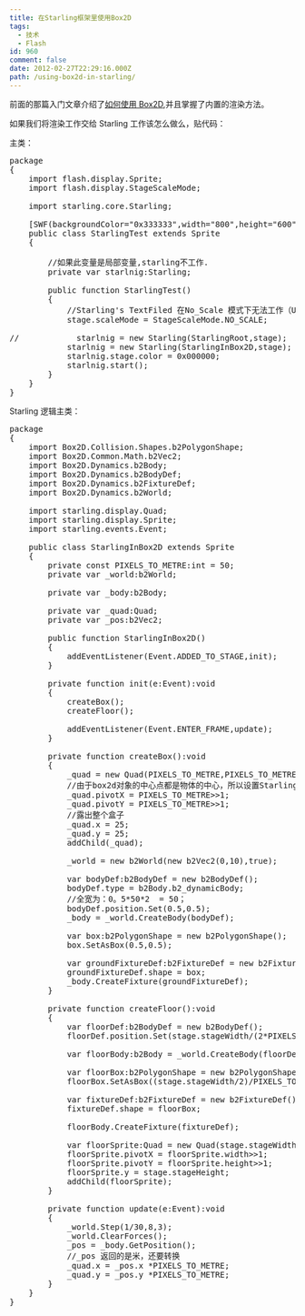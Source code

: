 ```yaml
---
title: 在Starling框架里使用Box2D
tags:
  - 技术
  - Flash
id: 960
comment: false
date: 2012-02-27T22:29:16.000Z
path: /using-box2d-in-starling/
---
```


前面的那篇入门文章介绍了[如何使用 Box2D](http://tomyail.com/blog/?p=954 'Box2D使用笔记'),并且掌握了内置的渲染方法。

如果我们将渲染工作交给 Starling 工作该怎么做么，贴代码：

主类：

<pre>package
{
    import flash.display.Sprite;
    import flash.display.StageScaleMode;

    import starling.core.Starling;

    [SWF(backgroundColor="0x333333",width="800",height="600",frameRate="30")]
    public class StarlingTest extends Sprite
    {

        //如果此变量是局部变量,starling不工作.
        private var starlnig:Starling;

        public function StarlingTest()
        {
            //Starling's TextFiled 在No_Scale 模式下无法工作（Ubuntu下测试）
            stage.scaleMode = StageScaleMode.NO_SCALE;

//            starlnig = new Starling(StarlingRoot,stage);
            starlnig = new Starling(StarlingInBox2D,stage);
            starlnig.stage.color = 0x000000;
            starlnig.start();
        }
    }
}</pre>

Starling 逻辑主类：

<pre>package
{
    import Box2D.Collision.Shapes.b2PolygonShape;
    import Box2D.Common.Math.b2Vec2;
    import Box2D.Dynamics.b2Body;
    import Box2D.Dynamics.b2BodyDef;
    import Box2D.Dynamics.b2FixtureDef;
    import Box2D.Dynamics.b2World;

    import starling.display.Quad;
    import starling.display.Sprite;
    import starling.events.Event;

    public class StarlingInBox2D extends Sprite
    {
        private const PIXELS_TO_METRE:int = 50;
        private var _world:b2World;

        private var _body:b2Body;

        private var _quad:Quad;
        private var _pos:b2Vec2;

        public function StarlingInBox2D()
        {
            addEventListener(Event.ADDED_TO_STAGE,init);
        }

        private function init(e:Event):void
        {
            createBox();
            createFloor();

            addEventListener(Event.ENTER_FRAME,update);
        }

        private function createBox():void
        {
            _quad = new Quad(PIXELS_TO_METRE,PIXELS_TO_METRE);
            //由于box2d对象的中心点都是物体的中心，所以设置Starling的中心点也是物体中心保持两者坐标系的一致
            _quad.pivotX = PIXELS_TO_METRE>>1;
            _quad.pivotY = PIXELS_TO_METRE>>1;
            //露出整个盒子
            _quad.x = 25;
            _quad.y = 25;
            addChild(_quad);

            _world = new b2World(new b2Vec2(0,10),true);

            var bodyDef:b2BodyDef = new b2BodyDef();
            bodyDef.type = b2Body.b2_dynamicBody;
            //全宽为：0。5*50*2  = 50；
            bodyDef.position.Set(0.5,0.5);
            _body = _world.CreateBody(bodyDef);

            var box:b2PolygonShape = new b2PolygonShape();
            box.SetAsBox(0.5,0.5);

            var groundFixtureDef:b2FixtureDef = new b2FixtureDef();
            groundFixtureDef.shape = box;
            _body.CreateFixture(groundFixtureDef);
        }

        private function createFloor():void
        {
            var floorDef:b2BodyDef = new b2BodyDef();
            floorDef.position.Set(stage.stageWidth/(2*PIXELS_TO_METRE),stage.stageHeight/PIXELS_TO_METRE);

            var floorBody:b2Body = _world.CreateBody(floorDef);

            var floorBox:b2PolygonShape = new b2PolygonShape();
            floorBox.SetAsBox((stage.stageWidth/2)/PIXELS_TO_METRE,0.5);

            var fixtureDef:b2FixtureDef = new b2FixtureDef();
            fixtureDef.shape = floorBox;

            floorBody.CreateFixture(fixtureDef);

            var floorSprite:Quad = new Quad(stage.stageWidth/2,PIXELS_TO_METRE);
            floorSprite.pivotX = floorSprite.width>>1;
            floorSprite.pivotY = floorSprite.height>>1;
            floorSprite.y = stage.stageHeight;
            addChild(floorSprite);
        }

        private function update(e:Event):void
        {
            _world.Step(1/30,8,3);
            _world.ClearForces();
            _pos = _body.GetPosition();
            //_pos 返回的是米，还要转换
            _quad.x = _pos.x *PIXELS_TO_METRE;
            _quad.y = _pos.y *PIXELS_TO_METRE;
        }
    }
}</pre>
